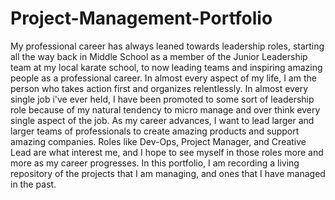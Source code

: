 # Project-Management-Portfolio
My professional career has always leaned towards leadership roles, starting all the way back in Middle School as a member of the Junior Leadership team at my local karate school, to now leading teams and inspiring amazing people as a professional career. 
In almost every aspect of my life, I am the person who takes action first and organizes relentlessly. In almost every single job i've ever held, I have been promoted to some sort of leadership role because of my natural tendency to micro manage and over think every single aspect of the job. 
As my career advances, I want to lead larger and larger teams of professionals to create amazing products and support amazing companies. Roles like Dev-Ops, Project Manager, and Creative Lead are what interest me, and I hope to see myself in those roles more and more as my career progresses. 
In this portfolio, I am recording a living repository of the projects that I am managing, and ones that I have managed in the past. 
